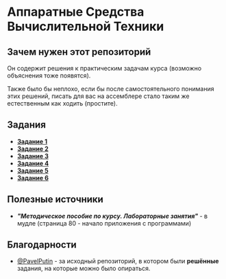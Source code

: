# Аппаратные Средства Вычислительной Техники

## Зачем нужен этот репозиторий

Он содержит решения к практическим задачам курса (возможно объяснения тоже появятся).

Также было бы неплохо, если бы после самостоятельного понимания этих решений, писать для вас на ассемблере стало таким же естественным как ходить (простите).

## Задания

- **[Задание 1](/SecondAttestation/Task01)**
- **[Задание 2](/SecondAttestation/Task02)**
- **[Задание 3](/SecondAttestation/Task03)**
- **[Задание 4](/SecondAttestation/Task04)**
- **[Задание 5](/SecondAttestation/Task05)**
- **[Задание 6](/SecondAttestation/Task06)**

## Полезные источники

- ***"Методическое пособие по курсу. Лабораторные занятия"*** - в мудле (страница 80 - начало приложения с программами)

## Благодарности

- [@PavelPutin](https://github.com/PavelPutin) - за исходный репозиторий, в котором были **решённые** задания, на которые можно было опираться.
